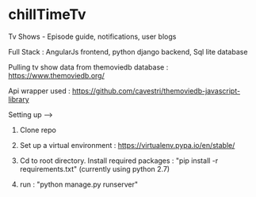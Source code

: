 # chillTimeTv
Tv Shows - Episode guide, notifications, user blogs 

Full Stack : AngularJs frontend, python django backend, Sql lite database

Pulling tv show data from themoviedb database : 
https://www.themoviedb.org/

Api wrapper used :
https://github.com/cavestri/themoviedb-javascript-library


Setting up -->

1) Clone repo

2) Set up a virtual environment : https://virtualenv.pypa.io/en/stable/

3) Cd to root directory. Install required packages : "pip install -r requirements.txt" 
(currently using python 2.7)

4) run : "python manage.py runserver"

